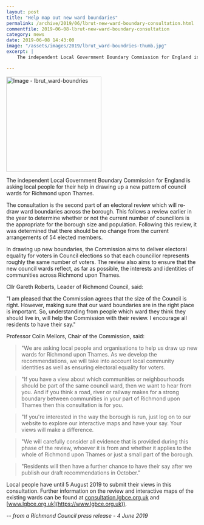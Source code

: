 ```yaml
---
layout: post
title: "Help map out new ward boundaries"
permalink: /archive/2019/06/lbrut-new-ward-boundary-consultation.html
commentfile: 2019-06-08-lbrut-new-ward-boundary-consultation
category: news
date: 2019-06-08 14:43:00
image: "/assets/images/2019/lbrut_ward-boundries-thumb.jpg"
excerpt: |
    The independent Local Government Boundary Commission for England is asking local people for their help in drawing up a new pattern of council wards for Richmond upon Thames.

---
```

<a href="/assets/images/2019/lbrut_ward-boundries.jpg" title="Click for a larger image"><img src="/assets/images/2019/lbrut_ward-boundries-thumb.jpg" width="250" alt="Image - lbrut_ward-boundries"  class="photo right"/></a>

The independent Local Government Boundary Commission for England is asking local people for their help in drawing up a new pattern of council wards for Richmond upon Thames.

The consultation is the second part of an electoral review which will re-draw ward boundaries across the borough. This follows a review earlier in the year to determine whether or not the current number of councillors is the appropriate for the borough size and population. Following this review, it was determined that there should be no change from the current arrangements of 54 elected members.

In drawing up new boundaries, the Commission aims to deliver electoral equality for voters in Council elections so that each councillor represents roughly the same number of voters. The review also aims to ensure that the new council wards reflect, as far as possible, the interests and identities of communities across Richmond upon Thames.

Cllr Gareth Roberts, Leader of Richmond Council, said:

"I am pleased that the Commission agrees that the size of the Council is right. However, making sure that our ward boundaries are in the right place is important. So, understanding from people which ward they think they should live in, will help the Commission with their review. I encourage all residents to have their say."

Professor Colin Mellors, Chair of the Commission, said:

> "We are asking local people and organisations to help us draw up new wards for Richmond upon Thames. As we develop the recommendations, we will take into account local community identities as well as ensuring electoral equality for voters.

> "If you have a view about which communities or neighbourhoods should be part of the same council ward, then we want to hear from you. And if you think a road, river or railway makes for a strong boundary between communities in your part of Richmond upon Thames then this consultation is for you.

> "If you're interested in the way the borough is run, just log on to our website to explore our interactive maps and have your say. Your views will make a difference.

> "We will carefully consider all evidence that is provided during this phase of the review, whoever it is from and whether it applies to the whole of Richmond upon Thames or just a small part of the borough.

> "Residents will then have a further chance to have their say after we publish our draft recommendations in October."

Local people have until 5 August 2019 to submit their views in this consultation. Further information on the review and interactive maps of the existing wards can be found at [consultation.lgbce.org.uk](https://consultation.lgbce.org.uk) and [www.lgbce.org.uk](https://www.lgbce.org.uk)).


<cite>-- from a Richmond Council press release - 4 June 2019</cite>

